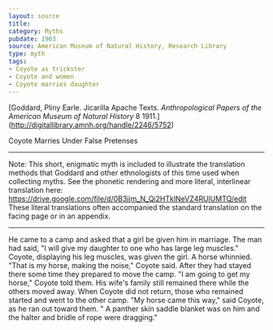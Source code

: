 ```yaml
---
layout: source
title: 
category: Myths
pubdate: 1903
source: American Museum of Natural History, Research Library
type: myth
tags:
- Coyote as trickster
- Coyote and women
- Coyote marries daughter 
---
```

[Goddard, Pliny Earle. Jicarilla Apache Texts. *Anthropological Papers of the American Museum of Natural History* 8 1911.] (http://digitallibrary.amnh.org/handle/2246/5752)

Coyote Marries Under False Pretenses
***
Note: This short, enigmatic myth is included to illustrate the translation methods that Goddard and other ethnologists of this time used when collecting myths. See the phonetic rendering and more literal, interlinear translation here: https://drive.google.com/file/d/0B3jjm_N_Qi2HTklNeVZ4RUlUMTQ/edit These literal translations often accompanied the standard translation on the facing page or in an appendix. 
***

He came to a camp and asked that a girl be given him in marriage. The man had said, "I will give my daughter to one who has large leg muscles." Coyote, displaying his leg muscles, was given the girl. A horse whinnied. "That is my horse, making the noise," Coyote said. After they had stayed there some time they prepared to move the camp. "I am going to get my horse," Coyote told them. His wife's family still remained there while the others moved away. When Coyote did not return, those who remained started and went to the other camp. "My horse came this way," said Coyote, as he ran out toward them. " A panther skin saddle blanket was on him and the halter and bridle of rope were dragging." 
